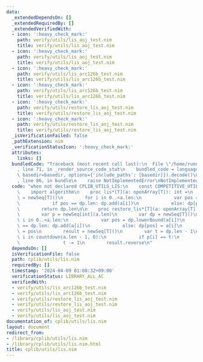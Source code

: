 ```yaml
---
data:
  _extendedDependsOn: []
  _extendedRequiredBy: []
  _extendedVerifiedWith:
  - icon: ':heavy_check_mark:'
    path: verify/utils/lis_aoj_test.nim
    title: verify/utils/lis_aoj_test.nim
  - icon: ':heavy_check_mark:'
    path: verify/utils/lis_aoj_test.nim
    title: verify/utils/lis_aoj_test.nim
  - icon: ':heavy_check_mark:'
    path: verify/utils/lis_arc126b_test.nim
    title: verify/utils/lis_arc126b_test.nim
  - icon: ':heavy_check_mark:'
    path: verify/utils/lis_arc126b_test.nim
    title: verify/utils/lis_arc126b_test.nim
  - icon: ':heavy_check_mark:'
    path: verify/utils/restore_lis_aoj_test.nim
    title: verify/utils/restore_lis_aoj_test.nim
  - icon: ':heavy_check_mark:'
    path: verify/utils/restore_lis_aoj_test.nim
    title: verify/utils/restore_lis_aoj_test.nim
  _isVerificationFailed: false
  _pathExtension: nim
  _verificationStatusIcon: ':heavy_check_mark:'
  attributes:
    links: []
  bundledCode: "Traceback (most recent call last):\n  File \"/home/runner/.local/lib/python3.10/site-packages/onlinejudge_verify/documentation/build.py\"\
    , line 71, in _render_source_code_stat\n    bundled_code = language.bundle(stat.path,\
    \ basedir=basedir, options={'include_paths': [basedir]}).decode()\n  File \"/home/runner/.local/lib/python3.10/site-packages/onlinejudge_verify/languages/nim.py\"\
    , line 86, in bundle\n    raise NotImplementedError\nNotImplementedError\n"
  code: "when not declared CPLIB_UTILS_LIS:\n    const COMPETITIVE_UTILS_LIS* = 1\n\
    \    import algorithm\n    proc lis*[T](a: openArray[T]): int =\n        var dp\
    \ = newSeq[T]()\n        for i in 0..<a.len:\n            var pos = dp.lowerBound(a[i])\n\
    \            if pos == dp.len: dp.add(a[i])\n            else: dp[pos] = a[i]\n\
    \        return dp.len\n\n    proc restore_lis*[T](a: openArray[T]): seq[T] =\n\
    \        var p = newSeq[int](a.len)\n        var dp = newSeq[T]()\n        for\
    \ i in 0..<a.len:\n            var pos = dp.lowerBound(a[i])\n            if pos\
    \ == dp.len: dp.add(a[i])\n            else: dp[pos] = a[i]\n            p[i]\
    \ = pos\n        result = newSeq[T]()\n        var t = dp.len - 1\n        for\
    \ i in countdown(a.len - 1, 0):\n            if p[i] == t:\n                result.add(a[i])\n\
    \                t -= 1\n        result.reverse\n"
  dependsOn: []
  isVerificationFile: false
  path: cplib/utils/lis.nim
  requiredBy: []
  timestamp: '2024-04-09 01:08:32+09:00'
  verificationStatus: LIBRARY_ALL_AC
  verifiedWith:
  - verify/utils/lis_arc126b_test.nim
  - verify/utils/lis_arc126b_test.nim
  - verify/utils/restore_lis_aoj_test.nim
  - verify/utils/restore_lis_aoj_test.nim
  - verify/utils/lis_aoj_test.nim
  - verify/utils/lis_aoj_test.nim
documentation_of: cplib/utils/lis.nim
layout: document
redirect_from:
- /library/cplib/utils/lis.nim
- /library/cplib/utils/lis.nim.html
title: cplib/utils/lis.nim
---
```

